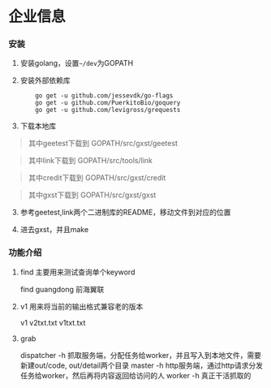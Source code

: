 企业信息
=======


### 安装

1. 安装golang，设置`~/dev`为GOPATH

2. 安装外部依赖库
    ```
        go get -u github.com/jessevdk/go-flags
        go get -u github.com/PuerkitoBio/goquery
        go get -u github.com/levigross/grequests
    ```
3. 下载本地库

> 其中geetest下载到 GOPATH/src/gxst/geetest

> 其中link下载到 GOPATH/src/tools/link

> 其中credit下载到 GOPATH/src/gxst/credit

> 其中gxst下载到 GOPATH/src/gxst/gxst

3. 参考geetest,link两个二进制库的README，移动文件到对应的位置


4. 进去gxst，并且make


### 功能介绍

1. find 主要用来测试查询单个keyword

    find guangdong 前海翼联


2. v1 用来将当前的输出格式兼容老的版本

    v1 v2txt.txt v1txt.txt

3. grab

    dispatcher -h 抓取服务端，分配任务给worker，并且写入到本地文件，需要新建out/code, out/detail两个目录
    master -h http服务端，通过http请求分发任务给worker，然后再将内容返回给访问的人
    worker -h 真正干活抓取的
